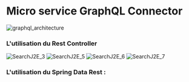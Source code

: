 # Micro service GraphQL Connector

![graphql_architecture](https://github.com/Musta1Pha/MicroService_GraphQL/assets/91842692/4f7680fe-3bce-4e75-889f-53b008af6a9a)

<h3>L'utilisation du Rest Controller</h3>

![SearchJ2E_3](https://github.com/Musta1Pha/MicroService_GraphQL/assets/91842692/e404a29e-3809-429b-98f8-69019a649edd)
![SearchJ2E_5](https://github.com/Musta1Pha/MicroService_GraphQL/assets/91842692/be0fb79e-1c8b-4da2-8cfe-037e42a95e5b)
![SearchJ2E_6](https://github.com/Musta1Pha/MicroService_GraphQL/assets/91842692/2244d601-f0a5-4867-888e-ab4ba0921150)
![SearchJ2E_7](https://github.com/Musta1Pha/MicroService_GraphQL/assets/91842692/eb37282d-9a8e-423f-b65e-138926d1a70a)

<h3>L'utilisation du <strong>Spring Data Rest</strong> : </h3>


